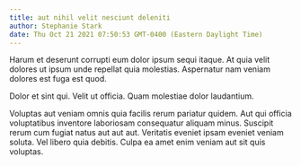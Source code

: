 ```yaml
---
title: aut nihil velit nesciunt deleniti
author: Stephanie Stark
date: Thu Oct 21 2021 07:50:53 GMT-0400 (Eastern Daylight Time)
---
```

Harum et deserunt corrupti eum dolor ipsum sequi itaque. At quia velit dolores ut ipsum unde repellat quia molestias. Aspernatur nam veniam dolores est fuga est quod.

 Dolor et sint qui. Velit ut officia. Quam molestiae dolor laudantium.

 Voluptas aut veniam omnis quia facilis rerum pariatur quidem. Aut qui officia voluptatibus inventore laboriosam consequatur aliquam minus. Suscipit rerum cum fugiat natus aut aut aut. Veritatis eveniet ipsam eveniet veniam soluta. Vel libero quia debitis. Culpa ea amet enim veniam aut sit quis voluptas.